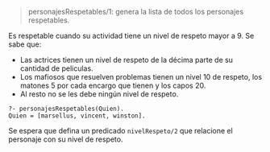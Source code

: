 > personajesRespetables/1: genera la lista de todos los personajes respetables. 

Es respetable cuando su actividad tiene un nivel de respeto mayor a 9. Se sabe que:

* Las actrices tienen un nivel de respeto de la décima parte de su cantidad de peliculas.
* Los mafiosos que resuelven problemas tienen un nivel 10 de respeto, los matones 5 por cada encargo que tienen y los capos 20. 
* Al resto no se les debe ningún nivel de respeto. 

```
?- personajesRespetables(Quien).
Quien = [marsellus, vincent, winston].
```

Se espera que defina un predicado `nivelRespeto/2` que relacione el personaje con su nivel de respeto.
